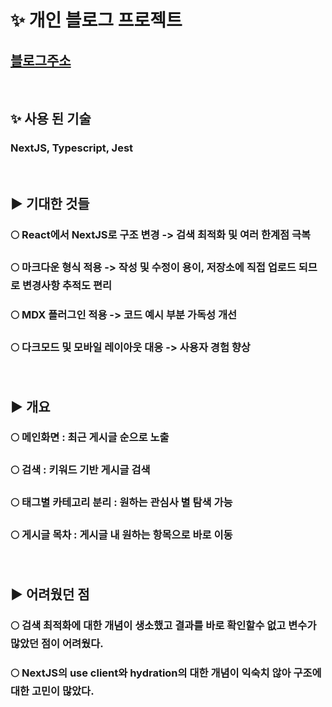 
# ✨ 개인 블로그 프로젝트
## [블로그주소](https://melon-mochi-dev.vercel.app)
&nbsp;

## ✨ 사용 된 기술
### NextJS, Typescript, Jest
&nbsp;

## ▶ 기대한 것들
### 🌕 React에서 NextJS로 구조 변경 -> 검색 최적화 및 여러 한계점 극복
### 🌕 마크다운 형식 적용 -> 작성 및 수정이 용이, 저장소에 직접 업로드 되므로 변경사항 추적도 편리
### 🌕 MDX 플러그인 적용 -> 코드 예시 부분 가독성 개선
### 🌕 다크모드 및 모바일 레이아웃 대응 -> 사용자 경험 향상
&nbsp;

## ▶ 개요
### 🌕 메인화면 : 최근 게시글 순으로 노출
### 🌕 검색 : 키워드 기반 게시글 검색
### 🌕 태그별 카테고리 분리 : 원하는 관심사 별 탐색 가능
### 🌕 게시글 목차 : 게시글 내 원하는 항목으로 바로 이동
&nbsp;

## ▶ 어려웠던 점
### 🌕 검색 최적화에 대한 개념이 생소했고 결과를 바로 확인할수 없고 변수가 많았던 점이 어려웠다.
### 🌕 NextJS의 use client와 hydration의 대한 개념이 익숙치 않아 구조에 대한 고민이 많았다.